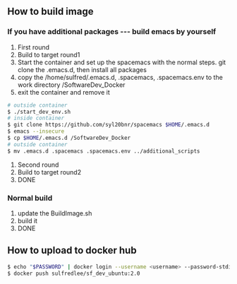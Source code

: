 ## How to build image
### If you have additional packages --- build emacs by yourself
1. First round
  1. Build to target round1
  1. Start the container and set up the spacemacs with the normal steps. git clone the .emacs.d, then install all packages
  1. copy the /home/sulfred/.emacs.d, .spacemacs, .spacemacs.env to the work directory /SoftwareDev_Docker
  1. exit the container and remove it

```bash
# outside container
$ ./start_dev_env.sh
# inside container
$ git clone https://github.com/syl20bnr/spacemacs $HOME/.emacs.d
$ emacs --insecure
$ cp $HOME/.emacs.d /SoftwareDev_Docker
# outside container
$ mv .emacs.d .spacemacs .spacemacs.env ../additional_scripts
```

1. Second round
  1. Build to target round2
  1. DONE

### Normal build
1. update the BuildImage.sh
1. build it
1. DONE

## How to upload to docker hub
```bash
$ echo "$PASSWORD" | docker login --username <username> --password-stdin docker.io
$ docker push sulfredlee/sf_dev_ubuntu:2.0
```
